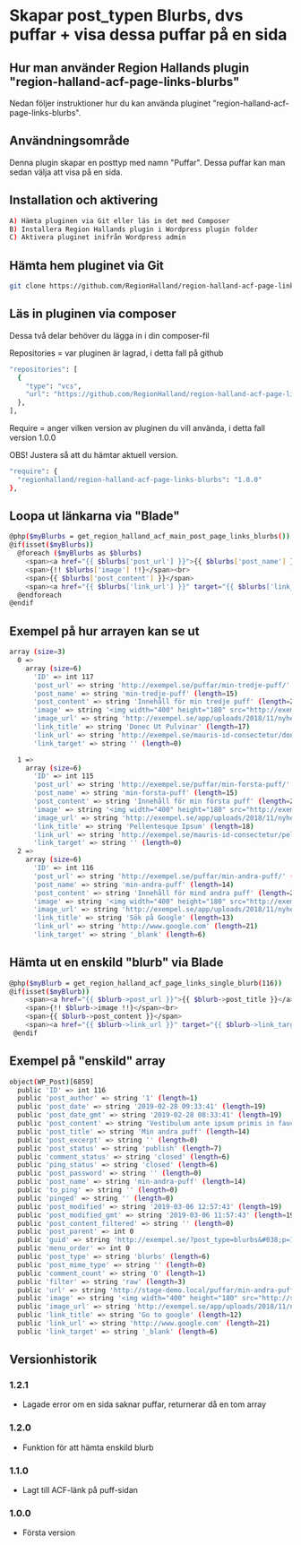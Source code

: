 # Skapar post_typen Blurbs, dvs puffar + visa dessa puffar på en sida

## Hur man använder Region Hallands plugin "region-halland-acf-page-links-blurbs"

Nedan följer instruktioner hur du kan använda pluginet "region-halland-acf-page-links-blurbs".


## Användningsområde

Denna plugin skapar en posttyp med namn "Puffar". Dessa puffar kan man sedan välja att visa på en sida.


## Installation och aktivering

```sh
A) Hämta pluginen via Git eller läs in det med Composer
B) Installera Region Hallands plugin i Wordpress plugin folder
C) Aktivera pluginet inifrån Wordpress admin
```


## Hämta hem pluginet via Git

```sh
git clone https://github.com/RegionHalland/region-halland-acf-page-links-blurbs.git
```


## Läs in pluginen via composer

Dessa två delar behöver du lägga in i din composer-fil

Repositories = var pluginen är lagrad, i detta fall på github

```sh
"repositories": [
  {
    "type": "vcs",
    "url": "https://github.com/RegionHalland/region-halland-acf-page-links-blurbs.git"
  },
],
```
Require = anger vilken version av pluginen du vill använda, i detta fall version 1.0.0

OBS! Justera så att du hämtar aktuell version.

```sh
"require": {
  "regionhalland/region-halland-acf-page-links-blurbs": "1.0.0"
},
```


## Loopa ut länkarna via "Blade"

```sh
@php($myBlurbs = get_region_halland_acf_main_post_page_links_blurbs())
@if(isset($myBlurbs))
  @foreach ($myBlurbs as $blurbs)
    <span><a href="{{ $blurbs['post_url'] }}">{{ $blurbs['post_name'] }}</a></span><br>
    <span>{!! $blurbs['image'] !!}</span><br>
    <span>{{ $blurbs['post_content'] }}</span>
    <span><a href="{{ $blurbs['link_url'] }}" target="{{ $blurbs['link_target'] }}">{{ $blurbs['link_title'] }}</a></span><br>
  @endforeach
@endif
```


## Exempel på hur arrayen kan se ut

```sh
array (size=3)
  0 => 
    array (size=6)
      'ID' => int 117
      'post_url' => string 'http://exempel.se/puffar/min-tredje-puff/' (length=41)
      'post_name' => string 'min-tredje-puff' (length=15)
      'post_content' => string 'Innehåll för min tredje puff' (length=28)
      'image' => string '<img width="400" height="180" src="http://exempel.se/app/uploads/2018/11/nyhet_1.jpg" class="attachment-post-thumbnail size-post-thumbnail wp-post-image" alt="" srcset="http://exempel.se/app/uploads/2018/11/nyhet_1.jpg 400w, http://exempel.se/app/uploads/2018/11/nyhet_1-300x135.jpg 300w" sizes="(max-width: 400px) 100vw, 400px" />' (length=331)
      'image_url' => string 'http://exempel.se/app/uploads/2018/11/nyhet_1.jpg' (length=48)
      'link_title' => string 'Donec Ut Pulvinar' (length=17)
      'link_url' => string 'http://exempel.se/mauris-id-consectetur/donec-ut-pulvinar/' (length=58)
      'link_target' => string '' (length=0)

  1 => 
    array (size=6)
      'ID' => int 115
      'post_url' => string 'http://exempel.se/puffar/min-forsta-puff/' (length=41)
      'post_name' => string 'min-forsta-puff' (length=15)
      'post_content' => string 'Innehåll för min första puff' (length=28)
      'image' => string '<img width="400" height="180" src="http://exempel.se/app/uploads/2018/11/nyhet_3.jpg" class="attachment-post-thumbnail size-post-thumbnail wp-post-image" alt="" srcset="http://exempel.se/app/uploads/2018/11/nyhet_3.jpg 400w, http://exempel.se/app/uploads/2018/11/nyhet_3-300x135.jpg 300w" sizes="(max-width: 400px) 100vw, 400px" />' (length=331)
      'image_url' => string 'http://exempel.se/app/uploads/2018/11/nyhet_3.jpg' (length=49)
      'link_title' => string 'Pellentesque Ipsum' (length=18)
      'link_url' => string 'http://exempel.se/mauris-id-consectetur/pellentesque-ipsum/' (length=59)
      'link_target' => string '' (length=0)
  2 => 
    array (size=6)
      'ID' => int 116
      'post_url' => string 'http://exempel.se/puffar/min-andra-puff/' (length=40)
      'post_name' => string 'min-andra-puff' (length=14)
      'post_content' => string 'Innehåll för mind andra puff' (length=27)
      'image' => string '<img width="400" height="180" src="http://exempel.se/app/uploads/2018/11/nyhet_2.jpg" class="attachment-post-thumbnail size-post-thumbnail wp-post-image" alt="" srcset="http://exempel.se/app/uploads/2018/11/nyhet_2.jpg 400w, http://exempel.se/app/uploads/2018/11/nyhet_2-300x135.jpg 300w" sizes="(max-width: 400px) 100vw, 400px" />' (length=331)
      'image_url' => string 'http://exempel.se/app/uploads/2018/11/nyhet_2.jpg' (length=49)
      'link_title' => string 'Sök på Google' (length=13)
      'link_url' => string 'http://www.google.com' (length=21)
      'link_target' => string '_blank' (length=6)
```

## Hämta ut en enskild "blurb" via Blade

```sh
@php($myBlurb = get_region_halland_acf_page_links_single_blurb(116))
@if(isset($myBlurb))
    <span><a href="{{ $blurb->post_url }}">{{ $blurb->post_title }}</a></span><br>
    <span>{!! $blurb->image !!}</span><br>
    <span>{{ $blurb->post_content }}</span>
    <span><a href="{{ $blurb->link_url }}" target="{{ $blurb->link_target }}">{{ $blurb->link_title }}</a></span><br>
 @endif
```


## Exempel på "enskild" array

```sh
object(WP_Post)[6859]
  public 'ID' => int 116
  public 'post_author' => string '1' (length=1)
  public 'post_date' => string '2019-02-28 09:33:41' (length=19)
  public 'post_date_gmt' => string '2019-02-28 08:33:41' (length=19)
  public 'post_content' => string 'Vestibulum ante ipsum primis in faucibus orci luctus et ultrices.' (length=65)
  public 'post_title' => string 'Min andra puff' (length=14)
  public 'post_excerpt' => string '' (length=0)
  public 'post_status' => string 'publish' (length=7)
  public 'comment_status' => string 'closed' (length=6)
  public 'ping_status' => string 'closed' (length=6)
  public 'post_password' => string '' (length=0)
  public 'post_name' => string 'min-andra-puff' (length=14)
  public 'to_ping' => string '' (length=0)
  public 'pinged' => string '' (length=0)
  public 'post_modified' => string '2019-03-06 12:57:43' (length=19)
  public 'post_modified_gmt' => string '2019-03-06 11:57:43' (length=19)
  public 'post_content_filtered' => string '' (length=0)
  public 'post_parent' => int 0
  public 'guid' => string 'http://exempel.se/?post_type=blurbs&#038;p=116' (length=46)
  public 'menu_order' => int 0
  public 'post_type' => string 'blurbs' (length=6)
  public 'post_mime_type' => string '' (length=0)
  public 'comment_count' => string '0' (length=1)
  public 'filter' => string 'raw' (length=3)
  public 'url' => string 'http://stage-demo.local/puffar/min-andra-puff/' (length=46)
  public 'image' => string '<img width="400" height="180" src="http://stage-demo.local/app/uploads/2018/11/nyhet_2.jpg" class="attachment-post-thumbnail size-post-thumbnail wp-post-image" alt="" srcset="http://stage-demo.local/app/uploads/2018/11/nyhet_2.jpg 400w, http://stage-demo.local/app/uploads/2018/11/nyhet_2-300x135.jpg 300w" sizes="(max-width: 400px) 100vw, 400px" />' (length=349)
  public 'image_url' => string 'http://exempel.se/app/uploads/2018/11/nyhet_2.jpg' (length=55)
  public 'link_title' => string 'Go to google' (length=12)
  public 'link_url' => string 'http://www.google.com' (length=21)
  public 'link_target' => string '_blank' (length=6)
```


## Versionhistorik

### 1.2.1
- Lagade error om en sida saknar puffar, returnerar då en tom array

### 1.2.0
- Funktion för att hämta enskild blurb

### 1.1.0
- Lagt till ACF-länk på puff-sidan

### 1.0.0
- Första version